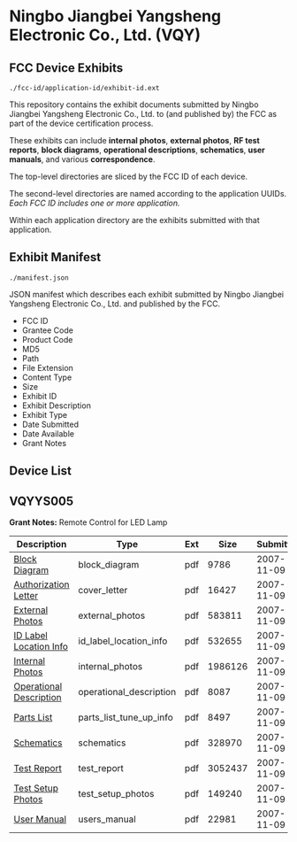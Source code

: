 # Ningbo Jiangbei Yangsheng Electronic Co., Ltd. (VQY)
## FCC Device Exhibits

```
./fcc-id/application-id/exhibit-id.ext
```

This repository contains the exhibit documents submitted by Ningbo Jiangbei Yangsheng Electronic Co., Ltd. to (and published by) the FCC as part of the device certification process.

These exhibits can include **internal photos**, **external photos**, **RF test reports**, **block diagrams**, **operational descriptions**, **schematics**, **user manuals**, and various **correspondence**.

The top-level directories are sliced by the FCC ID of each device.

The second-level directories are named according to the application UUIDs. *Each FCC ID includes one or more application.*

Within each application directory are the exhibits submitted with that application. 

## Exhibit Manifest

```
./manifest.json
```

JSON manifest which describes each exhibit submitted by Ningbo Jiangbei Yangsheng Electronic Co., Ltd. and published by the FCC.

- FCC ID
- Grantee Code
- Product Code
- MD5
- Path
- File Extension
- Content Type
- Size
- Exhibit ID
- Exhibit Description
- Exhibit Type
- Date Submitted
- Date Available
- Grant Notes

## Device List
## VQYYS005
**Grant Notes:** Remote Control for LED Lamp

| Description | Type | Ext | Size | Submitted | Available |
| ----------- | ---- | --- | ---- | --------- | --------- |
| [Block Diagram](VQYYS005/93efadc198a1d188402a832de69b3565/866557.pdf) | block_diagram | pdf | 9786 | 2007-11-09 | 2007-11-09 |
| [Authorization Letter](VQYYS005/93efadc198a1d188402a832de69b3565/866556.pdf) | cover_letter | pdf | 16427 | 2007-11-09 | 2007-11-09 |
| [External Photos](VQYYS005/93efadc198a1d188402a832de69b3565/866558.pdf) | external_photos | pdf | 583811 | 2007-11-09 | 2007-11-09 |
| [ID Label Location Info](VQYYS005/93efadc198a1d188402a832de69b3565/866559.pdf) | id_label_location_info | pdf | 532655 | 2007-11-09 | 2007-11-09 |
| [Internal Photos](VQYYS005/93efadc198a1d188402a832de69b3565/866560.pdf) | internal_photos | pdf | 1986126 | 2007-11-09 | 2007-11-09 |
| [Operational Description](VQYYS005/93efadc198a1d188402a832de69b3565/866561.pdf) | operational_description | pdf | 8087 | 2007-11-09 | 2007-11-09 |
| [Parts List](VQYYS005/93efadc198a1d188402a832de69b3565/866562.pdf) | parts_list_tune_up_info | pdf | 8497 | 2007-11-09 | 2007-11-09 |
| [Schematics](VQYYS005/93efadc198a1d188402a832de69b3565/866563.pdf) | schematics | pdf | 328970 | 2007-11-09 | 2007-11-09 |
| [Test Report](VQYYS005/93efadc198a1d188402a832de69b3565/866564.pdf) | test_report | pdf | 3052437 | 2007-11-09 | 2007-11-09 |
| [Test Setup Photos](VQYYS005/93efadc198a1d188402a832de69b3565/866565.pdf) | test_setup_photos | pdf | 149240 | 2007-11-09 | 2007-11-09 |
| [User Manual](VQYYS005/93efadc198a1d188402a832de69b3565/866566.pdf) | users_manual | pdf | 22981 | 2007-11-09 | 2007-11-09 |
